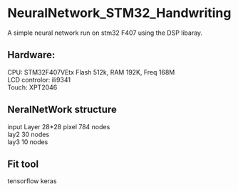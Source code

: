 # NeuralNetwork_STM32_Handwriting
A simple neural network run on stm32 F407 using the DSP libaray.  <br>

## Hardware:
 CPU: STM32F407VEtx  Flash 512k, RAM 192K,  Freq 168M  <br>
 LCD controlor: ili9341   <br>
 Touch: XPT2046   <br>
 
## NeralNetWork structure
 input Layer  28*28 pixel 784 nodes  <br>
 lay2   30 nodes         <br>
 lay3    10 nodes         <br>
 
## Fit tool  
  tensorflow keras   <br>

